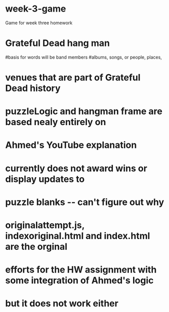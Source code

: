 # week-3-game
Game for week three homework

# Grateful Dead hang man
#basis for words will be band members
#albums, songs, or people, places,  
# venues that are part of Grateful Dead history


# puzzleLogic and hangman frame are based nealy entirely on 
# Ahmed's YouTube explanation
# currently does not award wins or display updates to 
# puzzle blanks  -- can't figure out why

# originalattempt.js, indexoriginal.html and index.html are the orginal 
# efforts for the HW assignment with some integration of Ahmed's logic
# but it does not work either 

